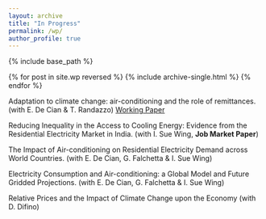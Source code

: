 ```yaml
---
layout: archive
title: "In Progress"
permalink: /wp/
author_profile: true
---
```


{% include base_path %}

{% for post in site.wp reversed %}
  {% include archive-single.html %}
{% endfor %}

Adaptation to climate change: air-conditioning and the role of remittances. (with E. De Cian & T. Randazzo)
[Working Paper](https://fpavanello.github.io/files/Randazzo_et_al_WP.pdf)

Reducing Inequality in the Access to Cooling Energy: Evidence from the Residential Electricity Market in India. (with I. Sue Wing, **Job Market Paper**)

The Impact of Air-conditioning on Residential Electricity Demand across World Countries. (with E. De Cian, G. Falchetta & I. Sue Wing)

Electricity Consumption and Air-conditioning: a Global Model and Future Gridded Projections. (with E. De Cian, G. Falchetta & I. Sue Wing)

Relative Prices and the Impact of Climate Change upon the Economy (with D. Difino)
